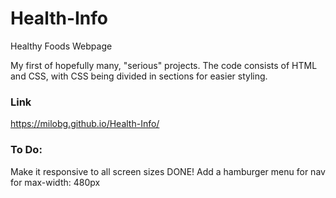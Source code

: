 # Health-Info
Healthy Foods Webpage

My first of hopefully many, "serious" projects.  The code consists of HTML and CSS, with CSS being divided in sections for easier styling.

### Link
https://milobg.github.io/Health-Info/

### To Do:
Make it responsive to all screen sizes              DONE!  Add a hamburger menu for nav for max-width: 480px
